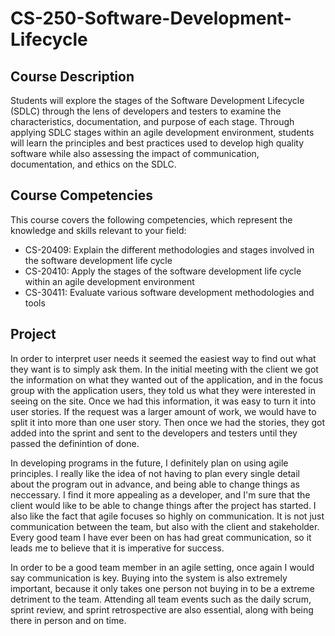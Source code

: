 # CS-250-Software-Development-Lifecycle

## Course Description
Students will explore the stages of the Software Development Lifecycle (SDLC) through the lens 
of developers and testers to examine the characteristics, documentation, and purpose of each 
stage. Through applying SDLC stages within an agile development environment, students will 
learn the principles and best practices used to develop high quality software while also 
assessing the impact of communication, documentation, and ethics on the SDLC.
## Course Competencies
This course covers the following competencies, which represent the knowledge and skills 
relevant to your field:
- CS-20409: Explain the different methodologies and stages involved in the software 
development life cycle
- CS-20410: Apply the stages of the software development life cycle within an agile 
development environment
- CS-30411: Evaluate various software development methodologies and tools
## Project
In order to interpret user needs it seemed the easiest way to find out what they want is to simply ask them. In the initial meeting with the client we got the information on what they wanted out of the application, and in the focus group with the application users, they told us what they were interested in seeing on the site. Once we had this information, it was easy to turn it into user stories. If the request was a larger amount of work, we would have to split it into more than one user story. Then once we had the stories, they got added into the sprint and sent to the developers and testers until they passed the definintion of done.

In developing programs in the future, I definitely plan on using agile principles. I really like the idea of not having to plan every single detail about the program out in advance, and being able to change things as neccessary. I find it more appealing as a developer, and I'm sure that the client would like to be able to change things after the project has started. I also like the fact that agile focuses so highly on communication. It is not just communication between the team, but also with the client and stakeholder. Every good team I have ever been on has had great communication, so it leads me to believe that it is imperative for success.

In order to be a good team member in an agile setting, once again I would say communication is key. Buying into the system is also extremely important, because it only takes one person not buying in to be a extreme detriment to the team. Attending all team events such as the daily scrum, sprint review, and sprint retrospective are also essential, along with being there in person and on time.
